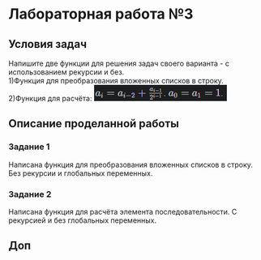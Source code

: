 # Лабораторная работа №3
## Условия задач
Напишите две функции для решения задач своего варианта - с использованием рекурсии и без.\
1)Функция для преобразования вложенных списков в строку.\
2)Функция для расчёта:
![](image.png)
## Описание проделанной работы
### Задание 1
Написана функция для преобразования вложенных списков в строку. Без рекурсии и глобальных переменных.
### Задание 2
Написана функция для расчёта элемента последовательности. С рекурсией и без глобальных переменных.
## Доп
